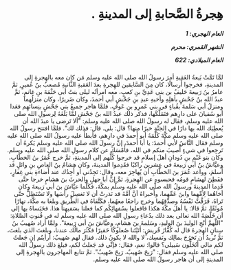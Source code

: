 <h1 dir="rtl">هِجرةُ الصَّحابةِ إلى المدينةِ .</h1>

<h5 dir="rtl">العام الهجري:  1

الشهر القمري: محرم

العام الميلادي: 622</h5>

<p dir="rtl">لمَّا تَمَّتْ بَيعةُ العَقبةِ أمرَ رسولُ الله صلى الله عليه وسلم مَن كان معه بالهِجرةِ إلى المدينةِ، فخرجوا أَرسالًا، كان مِنَ السَّابقين للهِجرةِ بعدَ العَقبةِ الثَّانيةِ مُصعبُ بنُ عُميرٍ, ثمَّ عامرُ بنُ رَبيعةَ حَليفُ بن بني عَدِيِّ بنِ كعبٍ، معه امرأتُه ليلى بنتُ أبي حَثْمَةَ بنِ غانمٍ، ثمَّ عبدُ الله بنُ جَحْشٍ بأهلِهِ وأخيهِ عبدِ بنِ جَحْشٍ أبي أحمدَ، وكان ضَريرًا، وكان منزلُهما ومنزلُ أبي سَلمةَ بقُباءٍ في بني عَمرِو بنِ عَوفٍ، فلمَّا هاجر جميعُ بني جَحْشٍ بنِسائهِم فعَدا أبو سُفيانَ على دارِهم فتَمَلَّكَها، فذكر ذلك عبدُ الله بنُ جَحْشٍ لمَّا بَلَغَهُ لِرسولِ الله صلى الله عليه وسلم، فقال له رسولُ الله صلى الله عليه وسلم: "ألا تَرضى يا عبدَ الله أن يُعطِيَك الله بها دارًا في الجنَّةِ خيرًا منها؟ قال: بلى. قال: فذلك لك". فلمَّا افتتح رسولُ الله صلى الله عليه وسلم مكَّةَ كَلَّمَهُ أبو أَحمدَ في دارِهم، فأبطأَ عليه رسولُ الله صلى الله عليه وسلم فقال النَّاسُ لأبي أَحمدَ: يا أبا أَحمدَ، إنَّ رسولَ الله صلى الله عليه وسلم يَكرهُ أن تَرجِعوا في شيءٍ أُصيبَ منكم في الله، فأَمْسَكَ عن كلامِ رسولِ الله صلى الله عليه وسلم. وكان بنو غَنْمِ بنِ دُودانِ أهلَ إسلامٍ قد خرجوا كُلُّهم إلى المدينةِ، ثمَّ خرج عُمَرُ بنُ الخطَّابِ، وعيَّاشُ بنُ أبي رَبيعةَ في عِشرين راكبًا فقَدِموا المدينةَ، وكان هشامُ بنُ العاصِ بنِ وائلٍ قد أَسلمَ، وواعد عُمَرَ بنَ الخطَّابِ أن يُهاجِرَ معه، وقال: تَجِدُني أو أَجِدُك عند أَضاءةِ بني غِفارٍ، ففَطِنَ لهشامٍ قومُه فحبسوه عن الهِجرةِ. ثمَّ إنَّ أبا جهلٍ والحرثَ بنَ هشامٍ خرجا حتَّى قَدِما المدينةَ ورسولُ الله صلَّى الله عليه وسلَّم بمكَّةَ، فكَلَّما عيَّاشَ بنَ أبي رَبيعةَ وكان أخاهُما لِأُمِّهِما وابنَ عَمِّهِما، وأَخبراهُ أنَّ أمَّهُ قد نَذرتْ أن لا تَغسِلَ رأسَها ولا تَسْتَظِلَّ حتَّى تَراهُ، فَرَقَّتْ نَفْسُهُ وصدَّقهُما وخرج راجعًا معهُما، فكَتَّفاهُ في الطَّريقِ وبلغا به مكَّةَ، نهارًا مُوثَقًا، ثمَّ قالا: يا أهلَ مكَّةَ هكذا فافعلوا بسُفهائِكُم كما فعلنا بسَفيهِنا هذا. فحَبَساهُ بها إلى أن خَلَّصَهُ الله تعالى بعد ذلك بدُعاءِ رسولِ الله صلى الله عليه وسلم له في قُنوتِ الصَّلاةِ: "اللَّهمَّ أَنْجِ الوليدَ بنَ الوليدِ، وسَلمةَ بنَ هشامٍ، وعيَّاشَ بنَ أبي رَبيعةَ". ولمَّا أراد صُهيبُ بنُ سِنانٍ الهِجرةَ قال له كُفَّارُ قُريشٍ: أَتَيْتَنا صُعلوكًا حَقيرًا فكَثُرَ مالُك عندنا، وبلغتَ الذي بلغتَ، ثمَّ تُريدُ أن تَخرُجَ بمالِك ونَفسِك، لا والله لا يكونُ ذلك. فقال لهم صُهيبٌ: أَرأيتُم إن جَعلتُ لكم مالي أَتُخَلُّون سَبيلي؟ قالوا: نعم، فقال: فإنِّي قد جَعلتُ لكم، فبلغ ذلك رسولُ الله صلى الله عليه وسلم فقال: "رَبِحَ صُهيبٌ، رَبِحَ صُهيبٌ". ثمَّ تتابع المهاجرون بالهِجرةِ إلى المدينةِ إلى أن هاجر رسولُ الله صلى الله عليه وسلم.</p></br>
